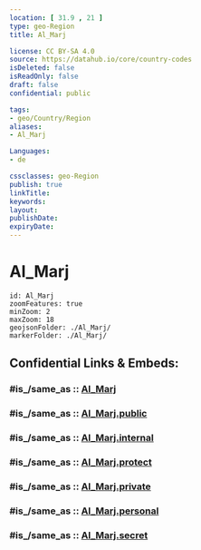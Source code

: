 ```yaml
---
location: [ 31.9 , 21 ] 
type: geo-Region
title: Al_Marj

license: CC BY-SA 4.0
source: https://datahub.io/core/country-codes
isDeleted: false
isReadOnly: false
draft: false
confidential: public

tags:
- geo/Country/Region
aliases:
- Al_Marj

Languages:
- de

cssclasses: geo-Region
publish: true
linkTitle: 
keywords: 
layout: 
publishDate: 
expiryDate: 
---
```


# Al_Marj

```leaflet
id: Al_Marj
zoomFeatures: true 
minZoom: 2 
maxZoom: 18
geojsonFolder: ./Al_Marj/
markerFolder: ./Al_Marj/
```


## Confidential Links & Embeds: 

### #is_/same_as :: [Al_Marj](/_Standards/Earth/Continent/Africa/Africa~North/Libya/Districs~Libya/Al_Marj.md) 

### #is_/same_as :: [Al_Marj.public](/_public/Earth/Continent/Africa/Africa~North/Libya/Districs~Libya/Al_Marj.public.md) 

### #is_/same_as :: [Al_Marj.internal](/_internal/Earth/Continent/Africa/Africa~North/Libya/Districs~Libya/Al_Marj.internal.md) 

### #is_/same_as :: [Al_Marj.protect](/_protect/Earth/Continent/Africa/Africa~North/Libya/Districs~Libya/Al_Marj.protect.md) 

### #is_/same_as :: [Al_Marj.private](/_private/Earth/Continent/Africa/Africa~North/Libya/Districs~Libya/Al_Marj.private.md) 

### #is_/same_as :: [Al_Marj.personal](/_personal/Earth/Continent/Africa/Africa~North/Libya/Districs~Libya/Al_Marj.personal.md) 

### #is_/same_as :: [Al_Marj.secret](/_secret/Earth/Continent/Africa/Africa~North/Libya/Districs~Libya/Al_Marj.secret.md)

